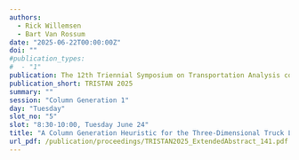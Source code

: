 ```yaml
---
authors:
  - Rick Willemsen
  - Bart Van Rossum
date: "2025-06-22T00:00:00Z"
doi: ""
#publication_types:
#  - "1"
publication: The 12th Triennial Symposium on Transportation Analysis conference
publication_short: TRISTAN 2025
summary: ""
session: "Column Generation 1"
day: "Tuesday"
slot_no: "5"
slot: "8:30-10:00, Tuesday June 24"
title: "A Column Generation Heuristic for the Three-Dimensional Truck Loading Problem"
url_pdf: /publication/proceedings/TRISTAN2025_ExtendedAbstract_141.pdf
---
```

